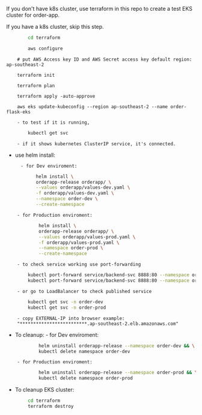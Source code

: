 If you don't have k8s cluster, use terraform in this repo to create a test EKS cluster for order-app.

If you have a k8s cluster, skip this step.
```bash
        cd terraform

        aws configure
```
        # put AWS Access key ID and AWS Secret access key default region: ap-southeast-2

        terraform init

        terraform plan

        terraform apply -auto-approve

        aws eks update-kubeconfig --region ap-southeast-2 --name order-flask-eks

        - to test if it is running, 
```bash
        kubectl get svc
```        
        - if it shows kubernetes ClusterIP service, it's connected.

- use helm install:

        - for Dev enviroment:
 ```bash       
            helm install \
            orderapp-release orderapp/ \
            --values orderapp/values-dev.yaml \
            -f orderapp/values-dev.yaml \
            --namespace order-dev \
            --create-namespace
```
        - for Production enviroment:
```bash
            helm install \
            orderapp-release orderapp/ \
            --values orderapp/values-prod.yaml \
            -f orderapp/values-prod.yaml \
            --namespace order-prod \
            --create-namespace
```

        - to check service working use port-forwarding
```bash
        kubectl port-forward service/backend-svc 8888:80 --namespace order-dev
        kubectl port-forward service/backend-svc 8888:80 --namespace order-prod
```
        - or go to LoadBalancer to check published service
```bash
        kubectl get svc -n order-dev
        kubectl get svc -n order-prod
```
        - copy EXTERNAL-IP into browser example:
        "*************************.ap-southeast-2.elb.amazonaws.com"


- To cleanup:
        - for Dev enviroment:
```bash
            helm uninstall orderapp-release --namespace order-dev && \
            kubectl delete namespace order-dev
```
        - for Production enviroment:
```bash        
            helm uninstall orderapp-release --namespace order-prod && \
            kubectl delete namespace order-prod
```
- To cleanup EKS cluster:
```bash 
        cd terraform
        terraform destroy
```

